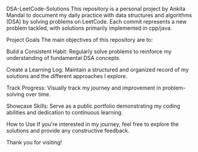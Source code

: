 DSA-LeetCode-Solutions
This repository is a personal project by Ankita Mandal to document my daily practice with data structures and algorithms (DSA) by solving problems on LeetCode. Each commit represents a new problem tackled, with solutions primarily implemented in cpp/java.

Project Goals
The main objectives of this repository are to:

Build a Consistent Habit: Regularly solve problems to reinforce my understanding of fundamental DSA concepts.

Create a Learning Log: Maintain a structured and organized record of my solutions and the different approaches I explore.

Track Progress: Visually track my journey and improvement in problem-solving over time.

Showcase Skills: Serve as a public portfolio demonstrating my coding abilities and dedication to continuous learning.


How to Use
If you're interested in my journey, feel free to explore the solutions and provide any constructive feedback.

Thank you for visiting!
